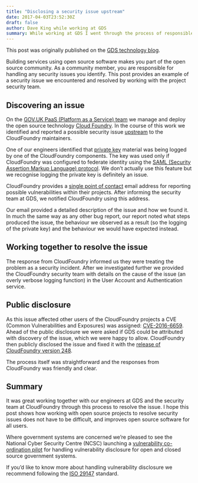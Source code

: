 ```yaml
---
title: "Disclosing a security issue upstream"
date: 2017-04-03T23:52:30Z
draft: false
author: Dave King while working at GDS
summary: While working at GDS I went through the process of responsible disclosure with an upstream open source project.
---
```


This post was originally published on the [GDS technology blog](https://gdstechnology.blog.gov.uk/2017/04/03/disclosing-a-security-issue-upstream/).

Building services using open source software makes you part of the open source community. As a community member, you are responsible for handling any security issues you identify. This post provides an example of a security issue we encountered and resolved by working with the project security team.

## Discovering an issue

On the [GOV.UK PaaS (Platform as a Service) team](https://governmentasaplatform.blog.gov.uk/category/platform-as-a-service/) we manage and deploy the open source technology [Cloud Foundry](https://www.cloudfoundry.org/). In the course of this work we identified and reported a possible security issue [upstream](https://en.wikipedia.org/wiki/Upstream_(software_development)) to the CloudFoundry maintainers.

One of our engineers identified that [private key](https://www.techopedia.com/definition/16135/private-key) material was being logged by one of the CloudFoundry components. The key was used only if CloudFoundry was configured to federate identity using the [SAML (Security Assertion Markup Language) protocol](https://en.wikipedia.org/wiki/Security_Assertion_Markup_Language). We don’t actually use this feature but we recognise logging the private key is definitely an issue.

CloudFoundry provides a [single point of contact](https://www.cloudfoundry.org/security/) email address for reporting possible vulnerabilities within their projects. After informing the security team at GDS, we notified CloudFoundry using this address.

Our email provided a detailed description of the issue and how we found it. In much the same way as any other bug report, our report noted what steps produced the issue, the behaviour we observed as a result (so the logging of the private key) and the behaviour we would have expected instead.

## Working together to resolve the issue

The response from CloudFoundry informed us they were treating the problem as a security incident. After we investigated further we provided the CloudFoundry security team with details on the cause of the issue (an overly verbose logging function) in the User Account and Authentication service.

## Public disclosure

As this issue affected other users of the CloudFoundry projects a CVE (Common Vulnerabilities and Exposures) was assigned: [CVE-2016-6659](https://www.cloudfoundry.org/cve-2016-6659/). Ahead of the public disclosure we were asked if GDS could be attributed with discovery of the issue, which we were happy to allow. CloudFoundry then publicly disclosed the issue and fixed it with the [release of CloudFoundry version 248](https://github.com/cloudfoundry/cf-release/releases/tag/v248).

The process itself was straightforward and the responses from CloudFoundry was friendly and clear.

## Summary

It was great working together with our engineers at GDS and the security team at CloudFoundry through this process to resolve the issue. I hope this post shows how working with open source projects to resolve security issues does not have to be difficult, and improves open source software for all users.

Where government systems are concerned we’re pleased to see the National Cyber Security Centre (NCSC) launching a [vulnerability co-ordination pilot](https://www.ncsc.gov.uk/blog-post/vulnerability-co-ordination-pilot) for handling vulnerability disclosure for open and closed source government systems.

If you’d like to know more about handling vulnerability disclosure we recommend following the [ISO 29147](http://standards.iso.org/ittf/PubliclyAvailableStandards/index.html) standard.